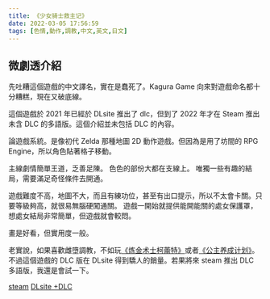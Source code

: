 ```yaml
---
title: 《少女骑士救主记》
date: 2022-03-05 17:56:59
tags: [色情,動作,調教,中文,英文,日文]
---
```

## 微劇透介紹

先吐糟這個遊戲的中文譯名，實在是蠢死了。Kagura Game 向來對遊戲命名都十分糟糕，現在又破底線。

這個遊戲於 2021 年已經於 DLsite 推出了 dlc，但到了 2022 年才在 Steam 推出未含 DLC 的多語版。這個介紹並未包括 DLC 的內容。

論遊戲系統。是像初代 Zelda 那種地圖 2D 動作遊戲。但因為是用了坊間的 RPG Engine，所以角色貼著格子移動。

主線劇情簡單王道，乏善足陳。
色色的部份大都在支線上。
唯獨一些有趣的結局，需要滿足奇怪條件去開通。

遊戲難度不高，地圖不大，而且有練功位，甚至有出口提示，所以不太會卡關。只要等級夠高，就很易無腦硬闖通關。
遊戲一開始就提供能開能關的處女保護罩，想處女結局非常簡單，但遊戲就會較悶。

畫是好看，但實用度一般。

老實說，如果喜歡雌墮調教，不如玩[《炼金术士柯蕾特》](/2022/02/10/2022-02/RJ249908/)或者[《公主养成计划》](/2021/12/25/2021-12/RJ247298/)。
不過這個遊戲的 DLC 版在 DLsite 得到驕人的銷量。若果將來 steam 推出 DLC 多語版，我還是會試一下。

[steam](https://store.steampowered.com/app/1413960/Chevalier_Historie/)
[DLsite +DLC](https://www.dlsite.com/maniax/work/=/product_id/RJ262921.html)
